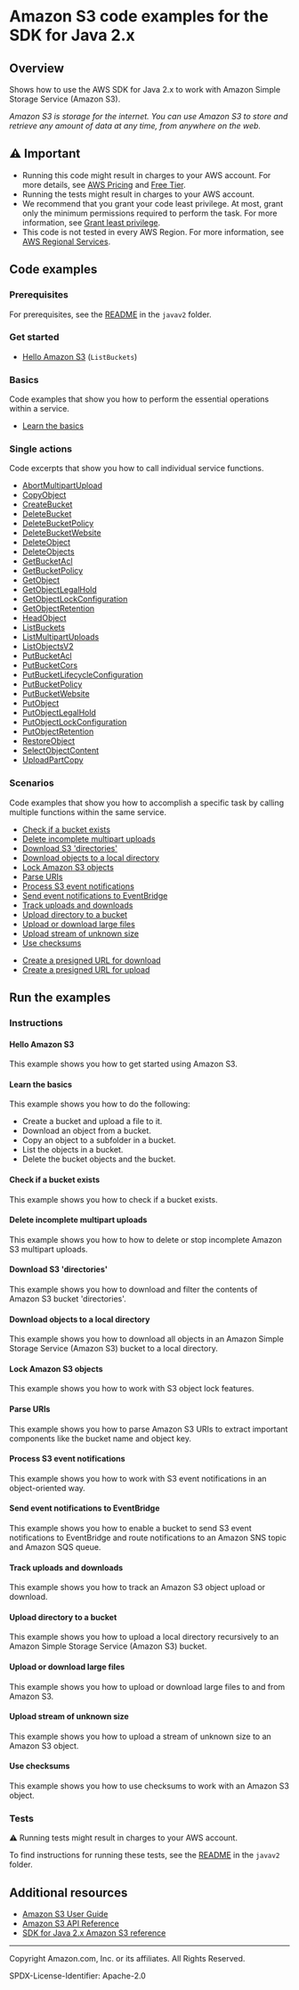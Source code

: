 # Amazon S3 code examples for the SDK for Java 2.x

## Overview

Shows how to use the AWS SDK for Java 2.x to work with Amazon Simple Storage Service (Amazon S3).

<!--custom.overview.start-->
<!--custom.overview.end-->

_Amazon S3 is storage for the internet. You can use Amazon S3 to store and retrieve any amount of data at any time, from anywhere on the web._

## ⚠ Important

* Running this code might result in charges to your AWS account. For more details, see [AWS Pricing](https://aws.amazon.com/pricing/) and [Free Tier](https://aws.amazon.com/free/).
* Running the tests might result in charges to your AWS account.
* We recommend that you grant your code least privilege. At most, grant only the minimum permissions required to perform the task. For more information, see [Grant least privilege](https://docs.aws.amazon.com/IAM/latest/UserGuide/best-practices.html#grant-least-privilege).
* This code is not tested in every AWS Region. For more information, see [AWS Regional Services](https://aws.amazon.com/about-aws/global-infrastructure/regional-product-services).

<!--custom.important.start-->
<!--custom.important.end-->

## Code examples

### Prerequisites

For prerequisites, see the [README](../../README.md#Prerequisites) in the `javav2` folder.


<!--custom.prerequisites.start-->
<!--custom.prerequisites.end-->

### Get started

- [Hello Amazon S3](src/main/java/com/example/s3/HelloS3.java#L6) (`ListBuckets`)


### Basics

Code examples that show you how to perform the essential operations within a service.

- [Learn the basics](src/main/java/com/example/s3/scenario/S3Scenario.java)


### Single actions

Code excerpts that show you how to call individual service functions.

- [AbortMultipartUpload](src/main/java/com/example/s3/AbortMultipartUploadExamples.java#L6)
- [CopyObject](src/main/java/com/example/s3/scenario/S3Actions.java#L212)
- [CreateBucket](src/main/java/com/example/s3/scenario/S3Actions.java#L90)
- [DeleteBucket](src/main/java/com/example/s3/scenario/S3Actions.java#L353)
- [DeleteBucketPolicy](src/main/java/com/example/s3/DeleteBucketPolicy.java#L6)
- [DeleteBucketWebsite](src/main/java/com/example/s3/DeleteWebsiteConfiguration.java#L6)
- [DeleteObject](src/main/java/com/example/s3/scenario/S3Actions.java#L325)
- [DeleteObjects](src/main/java/com/example/s3/DeleteMultiObjects.java#L6)
- [GetBucketAcl](src/main/java/com/example/s3/GetAcl.java#L6)
- [GetBucketPolicy](src/main/java/com/example/s3/GetBucketPolicy.java#L6)
- [GetObject](src/main/java/com/example/s3/scenario/S3Actions.java#L151)
- [GetObjectLegalHold](src/main/java/com/example/s3/lockscenario/S3LockActions.java#L94)
- [GetObjectLockConfiguration](src/main/java/com/example/s3/lockscenario/S3LockActions.java#L345)
- [GetObjectRetention](src/main/java/com/example/s3/lockscenario/S3LockActions.java#L309)
- [HeadObject](src/main/java/com/example/s3/GetObjectContentType.java#L6)
- [ListBuckets](src/main/java/com/example/s3/ListBuckets.java#L6)
- [ListMultipartUploads](src/main/java/com/example/s3/ListMultipartUploads.java#L6)
- [ListObjectsV2](src/main/java/com/example/s3/scenario/S3Actions.java#L185)
- [PutBucketAcl](src/main/java/com/example/s3/SetAcl.java#L6)
- [PutBucketCors](src/main/java/com/example/s3/S3Cors.java#L6)
- [PutBucketLifecycleConfiguration](src/main/java/com/example/s3/LifecycleConfiguration.java#L6)
- [PutBucketPolicy](src/main/java/com/example/s3/SetBucketPolicy.java#L6)
- [PutBucketWebsite](src/main/java/com/example/s3/SetWebsiteConfiguration.java#L6)
- [PutObject](src/main/java/com/example/s3/scenario/S3Actions.java#L126)
- [PutObjectLegalHold](src/main/java/com/example/s3/lockscenario/S3LockActions.java#L255)
- [PutObjectLockConfiguration](src/main/java/com/example/s3/lockscenario/S3LockActions.java#L206)
- [PutObjectRetention](src/main/java/com/example/s3/lockscenario/S3LockActions.java#L61)
- [RestoreObject](src/main/java/com/example/s3/RestoreObject.java#L6)
- [SelectObjectContent](src/main/java/com/example/s3/async/SelectObjectContentExample.java#L5)
- [UploadPartCopy](src/main/java/com/example/s3/scenario/S3Actions.java#L379)

### Scenarios

Code examples that show you how to accomplish a specific task by calling multiple
functions within the same service.

- [Check if a bucket exists](src/main/java/com/example/s3/DoesBucketExist.java)
- [Delete incomplete multipart uploads](src/main/java/com/example/s3/AbortMultipartUploadExamples.java)
- [Download S3 'directories'](src/main/java/com/example/s3/transfermanager/S3DirectoriesDownloader.java)
- [Download objects to a local directory](src/main/java/com/example/s3/transfermanager/DownloadToDirectory.java)
- [Lock Amazon S3 objects](src/main/java/com/example/s3/lockscenario/S3ObjectLockWorkflow.java)
- [Parse URIs](src/main/java/com/example/s3/ParseUri.java)
- [Process S3 event notifications](src/main/java/com/example/s3/ProcessS3EventNotification.java)
- [Send event notifications to EventBridge](src/main/java/com/example/s3/PutBucketS3EventNotificationEventBridge.java)
- [Track uploads and downloads](src/main/java/com/example/s3/transfermanager/UploadFile.java)
- [Upload directory to a bucket](src/main/java/com/example/s3/transfermanager/UploadADirectory.java)
- [Upload or download large files](src/main/java/com/example/s3/transfermanager/DownloadToDirectory.java)
- [Upload stream of unknown size](src/main/java/com/example/s3/async/PutObjectFromStreamAsync.java)
- [Use checksums](src/main/java/com/example/s3/BasicOpsWithChecksums.java)


<!--custom.examples.start-->
- [Create a presigned URL for download](src/main/java/com/example/s3/GeneratePresignedGetUrlAndRetrieve.java)
- [Create a presigned URL for upload](src/main/java/com/example/s3/GeneratePresignedUrlAndPutFileWithMetadata.java)
<!--custom.examples.end-->

## Run the examples

### Instructions


<!--custom.instructions.start-->
<!--custom.instructions.end-->

#### Hello Amazon S3

This example shows you how to get started using Amazon S3.


#### Learn the basics

This example shows you how to do the following:

- Create a bucket and upload a file to it.
- Download an object from a bucket.
- Copy an object to a subfolder in a bucket.
- List the objects in a bucket.
- Delete the bucket objects and the bucket.

<!--custom.basic_prereqs.s3_Scenario_GettingStarted.start-->
<!--custom.basic_prereqs.s3_Scenario_GettingStarted.end-->


<!--custom.basics.s3_Scenario_GettingStarted.start-->
<!--custom.basics.s3_Scenario_GettingStarted.end-->


#### Check if a bucket exists

This example shows you how to check if a bucket exists.


<!--custom.scenario_prereqs.s3_Scenario_DoesBucketExist.start-->
<!--custom.scenario_prereqs.s3_Scenario_DoesBucketExist.end-->


<!--custom.scenarios.s3_Scenario_DoesBucketExist.start-->
<!--custom.scenarios.s3_Scenario_DoesBucketExist.end-->

#### Delete incomplete multipart uploads

This example shows you how to how to delete or stop incomplete Amazon S3 multipart uploads.


<!--custom.scenario_prereqs.s3_Scenario_AbortMultipartUpload.start-->
<!--custom.scenario_prereqs.s3_Scenario_AbortMultipartUpload.end-->


<!--custom.scenarios.s3_Scenario_AbortMultipartUpload.start-->
<!--custom.scenarios.s3_Scenario_AbortMultipartUpload.end-->

#### Download S3 'directories'

This example shows you how to download and filter the contents of Amazon S3 bucket 'directories'.


<!--custom.scenario_prereqs.s3_Scenario_DownloadS3Directory.start-->
<!--custom.scenario_prereqs.s3_Scenario_DownloadS3Directory.end-->


<!--custom.scenarios.s3_Scenario_DownloadS3Directory.start-->
<!--custom.scenarios.s3_Scenario_DownloadS3Directory.end-->

#### Download objects to a local directory

This example shows you how to download all objects in an Amazon Simple Storage Service (Amazon S3) bucket to a local directory.


<!--custom.scenario_prereqs.s3_DownloadBucketToDirectory.start-->
<!--custom.scenario_prereqs.s3_DownloadBucketToDirectory.end-->


<!--custom.scenarios.s3_DownloadBucketToDirectory.start-->
<!--custom.scenarios.s3_DownloadBucketToDirectory.end-->

#### Lock Amazon S3 objects

This example shows you how to work with S3 object lock features.


<!--custom.scenario_prereqs.s3_Scenario_ObjectLock.start-->
<!--custom.scenario_prereqs.s3_Scenario_ObjectLock.end-->


<!--custom.scenarios.s3_Scenario_ObjectLock.start-->
<!--custom.scenarios.s3_Scenario_ObjectLock.end-->

#### Parse URIs

This example shows you how to parse Amazon S3 URIs to extract important components like the bucket name and object key.


<!--custom.scenario_prereqs.s3_Scenario_URIParsing.start-->
<!--custom.scenario_prereqs.s3_Scenario_URIParsing.end-->


<!--custom.scenarios.s3_Scenario_URIParsing.start-->
<!--custom.scenarios.s3_Scenario_URIParsing.end-->

#### Process S3 event notifications

This example shows you how to work with S3 event notifications in an object-oriented way.


<!--custom.scenario_prereqs.s3_Scenario_ProcessS3EventNotification.start-->
<!--custom.scenario_prereqs.s3_Scenario_ProcessS3EventNotification.end-->


<!--custom.scenarios.s3_Scenario_ProcessS3EventNotification.start-->
<!--custom.scenarios.s3_Scenario_ProcessS3EventNotification.end-->

#### Send event notifications to EventBridge

This example shows you how to enable a bucket to send S3 event notifications to EventBridge and route notifications to an Amazon SNS topic and Amazon SQS queue.


<!--custom.scenario_prereqs.s3_Scenario_PutBucketNotificationConfiguration.start-->
<!--custom.scenario_prereqs.s3_Scenario_PutBucketNotificationConfiguration.end-->


<!--custom.scenarios.s3_Scenario_PutBucketNotificationConfiguration.start-->
<!--custom.scenarios.s3_Scenario_PutBucketNotificationConfiguration.end-->

#### Track uploads and downloads

This example shows you how to track an Amazon S3 object upload or download.


<!--custom.scenario_prereqs.s3_Scenario_TrackUploadDownload.start-->
<!--custom.scenario_prereqs.s3_Scenario_TrackUploadDownload.end-->


<!--custom.scenarios.s3_Scenario_TrackUploadDownload.start-->
<!--custom.scenarios.s3_Scenario_TrackUploadDownload.end-->

#### Upload directory to a bucket

This example shows you how to upload a local directory recursively to an Amazon Simple Storage Service (Amazon S3) bucket.


<!--custom.scenario_prereqs.s3_UploadDirectoryToBucket.start-->
<!--custom.scenario_prereqs.s3_UploadDirectoryToBucket.end-->


<!--custom.scenarios.s3_UploadDirectoryToBucket.start-->
<!--custom.scenarios.s3_UploadDirectoryToBucket.end-->

#### Upload or download large files

This example shows you how to upload or download large files to and from Amazon S3.


<!--custom.scenario_prereqs.s3_Scenario_UsingLargeFiles.start-->
<!--custom.scenario_prereqs.s3_Scenario_UsingLargeFiles.end-->


<!--custom.scenarios.s3_Scenario_UsingLargeFiles.start-->
<!--custom.scenarios.s3_Scenario_UsingLargeFiles.end-->

#### Upload stream of unknown size

This example shows you how to upload a stream of unknown size to an Amazon S3 object.


<!--custom.scenario_prereqs.s3_Scenario_UploadStream.start-->
<!--custom.scenario_prereqs.s3_Scenario_UploadStream.end-->


<!--custom.scenarios.s3_Scenario_UploadStream.start-->
<!--custom.scenarios.s3_Scenario_UploadStream.end-->

#### Use checksums

This example shows you how to use checksums to work with an Amazon S3 object.


<!--custom.scenario_prereqs.s3_Scenario_UseChecksums.start-->
<!--custom.scenario_prereqs.s3_Scenario_UseChecksums.end-->


<!--custom.scenarios.s3_Scenario_UseChecksums.start-->
<!--custom.scenarios.s3_Scenario_UseChecksums.end-->

### Tests

⚠ Running tests might result in charges to your AWS account.


To find instructions for running these tests, see the [README](../../README.md#Tests)
in the `javav2` folder.



<!--custom.tests.start-->
<!--custom.tests.end-->

## Additional resources

- [Amazon S3 User Guide](https://docs.aws.amazon.com/AmazonS3/latest/userguide/Welcome.html)
- [Amazon S3 API Reference](https://docs.aws.amazon.com/AmazonS3/latest/API/Welcome.html)
- [SDK for Java 2.x Amazon S3 reference](https://sdk.amazonaws.com/java/api/latest/software/amazon/awssdk/services/s3/package-summary.html)

<!--custom.resources.start-->
<!--custom.resources.end-->

---

Copyright Amazon.com, Inc. or its affiliates. All Rights Reserved.

SPDX-License-Identifier: Apache-2.0